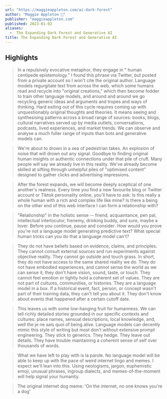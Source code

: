 ```yaml
---
url: "https://maggieappleton.com/ai-dark-forest"
author: "Maggie Appleton 🧭"
publisher: "maggieappleton.com"
published: 2023-01-02
aliases:
  -  The Expanding Dark Forest and Generative AI
title: The Expanding Dark Forest and Generative AI
---
```


## Highlights
> In a repulsively evocative metaphor, they engage in " human centipede epistemology." I found this phrase via Twitter, but posted from a private account so I won't cite the original author. Language models regurgitate text from across the web, which some humans read and recycle into "original creations," which then become fodder to train other language models, and around and around we go recycling generic ideas and arguments and tropes and ways of thinking. Hard exiting out of this cycle requires coming up with unquestionably original thoughts and theories. It means seeing and synthesising patterns across a broad range of sources: books, blogs, cultural narratives served up by media outlets, conversations, podcasts, lived experiences, and market trends. We can observe and analyse a much fuller range of inputs than bots and generative models can.

> We're about to drown in a sea of pedestrian takes. An explosion of noise that will drown out any signal. Goodbye to finding original human insights or authentic connections under that pile of cruft. Many people will say we already live in this reality. We've already become skilled at sifting through unhelpful piles of "optimised content" designed to gather clicks and advertising impressions.

> After the forest expands, we will become deeply sceptical of one another's realness. Every time you find a new favourite blog or Twitter account or Tiktok personality online, you'll have to ask: Is this really a whole human with a rich and complex life like mine? Is there a being on the other end of this web interface I can form a relationship with?

> "Relationship" in the holistic sense -- friend, acquaintance, pen pal, intellectual interlocutor, frenemy, drinking buddy, and sure, maybe a lover. Before you continue, pause and consider: How would you prove you're not a language model generating predictive text? What special human tricks can you do that a language model can't?

> They do not have beliefs based on evidence, claims, and principles. They cannot consult external sources and run experiments against objective reality. They cannot go outside and touch grass. In short, they do not have access to the same shared reality we do. They do not have embodied experiences, and cannot sense the world as we can sense it; they don't have vision, sound, taste, or touch. They cannot feel emotion or tightly hold a coherent set of values. They are not part of cultures, communities, or histories. They are a language model in a box. If a historical event, fact, person, or concept wasn't part of their training data, they can't tell you about it. They don't know about events that happened after a certain cutoff date.

> This leaves us with some low-hanging fruit for humanness. We can tell richly detailed stories grounded in our specific contexts and cultures: place names, sensual descriptions, local knowledge, and, well the je ne sais quoi of being alive. Language models can decently mimic this style of writing but most don't without extensive prompt engineering. They stick to generics. They hedge. They leave out details. They have trouble maintaining a coherent sense of self over thousands of words.

> What we have left to play with is la parole. No language model will be able to keep up with the pace of weird internet lingo and memes. I expect we'll lean into this. Using neologisms, jargon, euphemistic emoji, unusual phrases, ingroup dialects, and memes-of-the-moment will help signal your humanity.

> The original internet dog meme: 'On the internet, no one knows you're a dog'

